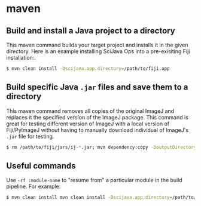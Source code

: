 # maven

## Build and install a Java project to a directory

This maven command builds your target project and installs it in the given directory. Here is an example installing SciJava Ops into a pre-exisiting Fiji installation:.

```bash
$ mvn clean install -Dscijava.app.directory=/path/to/fiji.app
```

## Build specific Java `.jar` files and save them to a directory

This maven command removes all copies of the original ImageJ and replaces it the specified version of the ImageJ package. This command is great for testing different version of ImageJ with a local version of Fiji/PyImageJ without having to manually download individual of ImageJ's `.jar` file for testing.

```bash
$ rm /path/to/fiji/jars/ij-*.jar; mvn dependency:copy -DoutputDirectory=/path/to/fiji/jars/ -Dartifact=net.imagej:ij:1.54b
```

## Useful commands

Use `-rf :module-name` to "resume from" a particular module in the build pipeline. For example:

```bash
$ mvn clean install mvn clean install -Dscijava.app.directory=/path/to/fiji.app -rf:scijava-ops-image
```